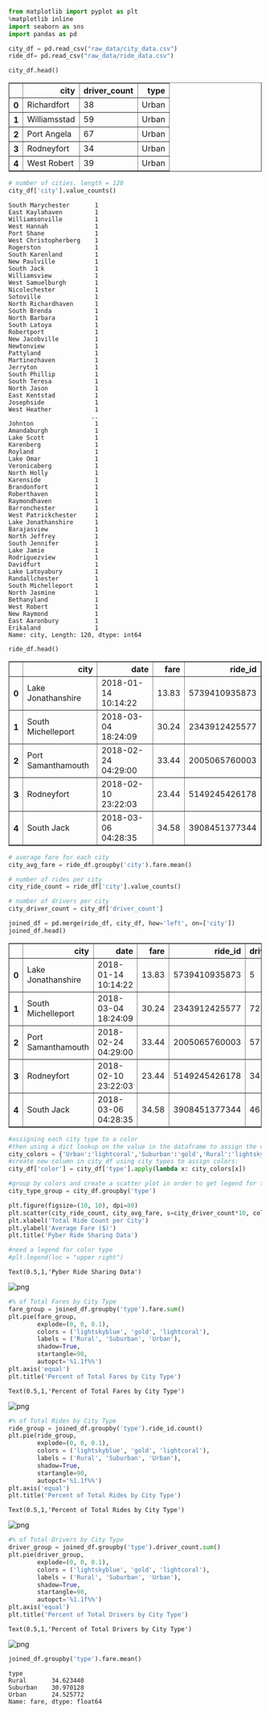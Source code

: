 

```python
from matplotlib import pyplot as plt
%matplotlib inline
import seaborn as sns
import pandas as pd
```


```python
city_df = pd.read_csv("raw_data/city_data.csv")
ride_df= pd.read_csv("raw_data/ride_data.csv")
```


```python
city_df.head()
```




<div>
<style scoped>
    .dataframe tbody tr th:only-of-type {
        vertical-align: middle;
    }

    .dataframe tbody tr th {
        vertical-align: top;
    }

    .dataframe thead th {
        text-align: right;
    }
</style>
<table border="1" class="dataframe">
  <thead>
    <tr style="text-align: right;">
      <th></th>
      <th>city</th>
      <th>driver_count</th>
      <th>type</th>
    </tr>
  </thead>
  <tbody>
    <tr>
      <th>0</th>
      <td>Richardfort</td>
      <td>38</td>
      <td>Urban</td>
    </tr>
    <tr>
      <th>1</th>
      <td>Williamsstad</td>
      <td>59</td>
      <td>Urban</td>
    </tr>
    <tr>
      <th>2</th>
      <td>Port Angela</td>
      <td>67</td>
      <td>Urban</td>
    </tr>
    <tr>
      <th>3</th>
      <td>Rodneyfort</td>
      <td>34</td>
      <td>Urban</td>
    </tr>
    <tr>
      <th>4</th>
      <td>West Robert</td>
      <td>39</td>
      <td>Urban</td>
    </tr>
  </tbody>
</table>
</div>




```python
# number of cities. length = 120
city_df['city'].value_counts()
```




    South Marychester       1
    East Kaylahaven         1
    Williamsonville         1
    West Hannah             1
    Port Shane              1
    West Christopherberg    1
    Rogerston               1
    South Karenland         1
    New Paulville           1
    South Jack              1
    Williamsview            1
    West Samuelburgh        1
    Nicolechester           1
    Sotoville               1
    North Richardhaven      1
    South Brenda            1
    North Barbara           1
    South Latoya            1
    Robertport              1
    New Jacobville          1
    Newtonview              1
    Pattyland               1
    Martinezhaven           1
    Jerryton                1
    South Phillip           1
    South Teresa            1
    North Jason             1
    East Kentstad           1
    Josephside              1
    West Heather            1
                           ..
    Johnton                 1
    Amandaburgh             1
    Lake Scott              1
    Karenberg               1
    Royland                 1
    Lake Omar               1
    Veronicaberg            1
    North Holly             1
    Karenside               1
    Brandonfort             1
    Roberthaven             1
    Raymondhaven            1
    Barronchester           1
    West Patrickchester     1
    Lake Jonathanshire      1
    Barajasview             1
    North Jeffrey           1
    South Jennifer          1
    Lake Jamie              1
    Rodriguezview           1
    Davidfurt               1
    Lake Latoyabury         1
    Randallchester          1
    South Michelleport      1
    North Jasmine           1
    Bethanyland             1
    West Robert             1
    New Raymond             1
    East Aaronbury          1
    Erikaland               1
    Name: city, Length: 120, dtype: int64




```python
ride_df.head()
```




<div>
<style scoped>
    .dataframe tbody tr th:only-of-type {
        vertical-align: middle;
    }

    .dataframe tbody tr th {
        vertical-align: top;
    }

    .dataframe thead th {
        text-align: right;
    }
</style>
<table border="1" class="dataframe">
  <thead>
    <tr style="text-align: right;">
      <th></th>
      <th>city</th>
      <th>date</th>
      <th>fare</th>
      <th>ride_id</th>
    </tr>
  </thead>
  <tbody>
    <tr>
      <th>0</th>
      <td>Lake Jonathanshire</td>
      <td>2018-01-14 10:14:22</td>
      <td>13.83</td>
      <td>5739410935873</td>
    </tr>
    <tr>
      <th>1</th>
      <td>South Michelleport</td>
      <td>2018-03-04 18:24:09</td>
      <td>30.24</td>
      <td>2343912425577</td>
    </tr>
    <tr>
      <th>2</th>
      <td>Port Samanthamouth</td>
      <td>2018-02-24 04:29:00</td>
      <td>33.44</td>
      <td>2005065760003</td>
    </tr>
    <tr>
      <th>3</th>
      <td>Rodneyfort</td>
      <td>2018-02-10 23:22:03</td>
      <td>23.44</td>
      <td>5149245426178</td>
    </tr>
    <tr>
      <th>4</th>
      <td>South Jack</td>
      <td>2018-03-06 04:28:35</td>
      <td>34.58</td>
      <td>3908451377344</td>
    </tr>
  </tbody>
</table>
</div>




```python
# average fare for each city
city_avg_fare = ride_df.groupby('city').fare.mean()
```


```python
# number of rides per city
city_ride_count = ride_df['city'].value_counts()
```


```python
# number of drivers per city
city_driver_count = city_df['driver_count']
```


```python
joined_df = pd.merge(ride_df, city_df, how='left', on=['city'])
joined_df.head()
```




<div>
<style scoped>
    .dataframe tbody tr th:only-of-type {
        vertical-align: middle;
    }

    .dataframe tbody tr th {
        vertical-align: top;
    }

    .dataframe thead th {
        text-align: right;
    }
</style>
<table border="1" class="dataframe">
  <thead>
    <tr style="text-align: right;">
      <th></th>
      <th>city</th>
      <th>date</th>
      <th>fare</th>
      <th>ride_id</th>
      <th>driver_count</th>
      <th>type</th>
    </tr>
  </thead>
  <tbody>
    <tr>
      <th>0</th>
      <td>Lake Jonathanshire</td>
      <td>2018-01-14 10:14:22</td>
      <td>13.83</td>
      <td>5739410935873</td>
      <td>5</td>
      <td>Urban</td>
    </tr>
    <tr>
      <th>1</th>
      <td>South Michelleport</td>
      <td>2018-03-04 18:24:09</td>
      <td>30.24</td>
      <td>2343912425577</td>
      <td>72</td>
      <td>Urban</td>
    </tr>
    <tr>
      <th>2</th>
      <td>Port Samanthamouth</td>
      <td>2018-02-24 04:29:00</td>
      <td>33.44</td>
      <td>2005065760003</td>
      <td>57</td>
      <td>Urban</td>
    </tr>
    <tr>
      <th>3</th>
      <td>Rodneyfort</td>
      <td>2018-02-10 23:22:03</td>
      <td>23.44</td>
      <td>5149245426178</td>
      <td>34</td>
      <td>Urban</td>
    </tr>
    <tr>
      <th>4</th>
      <td>South Jack</td>
      <td>2018-03-06 04:28:35</td>
      <td>34.58</td>
      <td>3908451377344</td>
      <td>46</td>
      <td>Urban</td>
    </tr>
  </tbody>
</table>
</div>




```python
#assigning each city type to a color
#then using a dict lookup on the value in the dataframe to assign the city type a color?
city_colors = {'Urban':'lightcoral','Suburban':'gold','Rural':'lightskyblue'}
#create new column in city_df using city types to assign colors:
city_df['color'] = city_df['type'].apply(lambda x: city_colors[x])
```


```python
#group by colors and create a scatter plot in order to get legend for three different types
city_type_group = city_df.groupby('type')

```


```python
plt.figure(figsize=(10, 10), dpi=80)
plt.scatter(city_ride_count, city_avg_fare, s=city_driver_count*10, color=city_df['color'], alpha=0.5, linewidths=1)
plt.xlabel('Total Ride Count per City')
plt.ylabel('Average Fare ($)')
plt.title('Pyber Ride Sharing Data')

#need a legend for color type
#plt.legend(loc = "upper right")
```




    Text(0.5,1,'Pyber Ride Sharing Data')




![png](output_11_1.png)



```python
#% of Total Fares by City Type
fare_group = joined_df.groupby('type').fare.sum()
plt.pie(fare_group, 
        explode=(0, 0, 0.1), 
        colors = ('lightskyblue', 'gold', 'lightcoral'), 
        labels = ('Rural', 'Suburban', 'Urban'), 
        shadow=True, 
        startangle=90, 
        autopct='%1.1f%%')
plt.axis('equal')
plt.title('Percent of Total Fares by City Type')
```




    Text(0.5,1,'Percent of Total Fares by City Type')




![png](output_12_1.png)



```python
#% of Total Rides by City Type
ride_group = joined_df.groupby('type').ride_id.count()
plt.pie(ride_group, 
        explode=(0, 0, 0.1), 
        colors = ('lightskyblue', 'gold', 'lightcoral'), 
        labels = ('Rural', 'Suburban', 'Urban'), 
        shadow=True, 
        startangle=90, 
        autopct='%1.1f%%')
plt.axis('equal')
plt.title('Percent of Total Rides by City Type')
```




    Text(0.5,1,'Percent of Total Rides by City Type')




![png](output_13_1.png)



```python
#% of Total Drivers by City Type
driver_group = joined_df.groupby('type').driver_count.sum()
plt.pie(driver_group, 
        explode=(0, 0, 0.1), 
        colors = ('lightskyblue', 'gold', 'lightcoral'), 
        labels = ('Rural', 'Suburban', 'Urban'), 
        shadow=True, 
        startangle=90, 
        autopct='%1.1f%%')
plt.axis('equal')
plt.title('Percent of Total Drivers by City Type')
```




    Text(0.5,1,'Percent of Total Drivers by City Type')




![png](output_14_1.png)



```python
joined_df.groupby('type').fare.mean()
```




    type
    Rural       34.623440
    Suburban    30.970128
    Urban       24.525772
    Name: fare, dtype: float64


